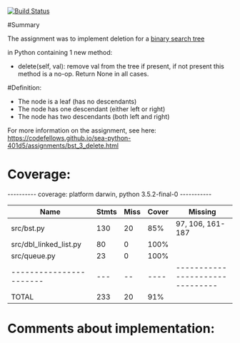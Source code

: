 [![Build Status](https://travis-ci.org/wenima/data-structures.svg?branch=bst-delete)](https://travis-ci.org/wenima/data-structures)

#Summary

The assignment was to implement deletion for a [binary search tree](https://en.wikipedia.org/wiki/Binary_search_tree)

in Python containing 1 new method:

* delete(self, val): remove val from the tree if present, if not present this method is a no-op. Return None in all cases.

#Definition:
* The node is a leaf (has no descendants)
* The node has one descendant (either left or right)
* The node has two descendants (both left and right)

For more information on the assignment, see here: https://codefellows.github.io/sea-python-401d5/assignments/bst_3_delete.html


# Coverage:

---------- coverage: platform darwin, python 3.5.2-final-0 -----------


| Name                     | Stmts | Miss | Cover | Missing                         |
| -----------------------  | ----- | ---- | ----- | ------------------------------- |
| src/bst.py               |  130  |  20  |  85%  | 97, 106, 161-187                |
| src/dbl_linked_list.py   |   80  |   0  | 100%  |                                 |
| src/queue.py             |   23  |   0  | 100%  |                                 |
| -----------------------  |  ---  |  --  | ----  | ------------------------------- |
| TOTAL                    |  233  |  20  |  91%  |                                 |


# Comments about implementation:
